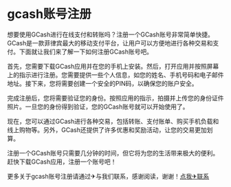 # gcash账号注册

想要使用GCash进行在线支付和转账吗？注册一个GCash账号非常简单快捷。GCash是一款菲律宾最大的移动支付平台，让用户可以方便地进行各种交易和支付。下面就让我们来了解一下如何注册GCash账号吧。

首先，您需要下载GCash应用并在您的手机上安装。然后，打开应用并按照屏幕上的指示进行注册。您需要提供一些个人信息，如您的姓名、手机号码和电子邮件地址。接下来，您将需要创建一个安全的PIN码，以确保您的账户安全。

完成注册后，您将需要验证您的身份。按照应用的指示，拍摄并上传您的身份证件照片。一旦您的身份得到验证，您的GCash账号就可以开始使用了。

现在，您可以通过GCash进行各种交易，包括转账、支付账单、购买手机负载和线上购物等。另外，GCash还提供了许多优惠和奖励活动，让您的交易更加划算。

注册一个GCash账号只需要几分钟的时间，但它将为您的生活带来极大的便利。赶快下载GCash应用，注册一个账号吧！

更多关于gcash账号注册请通过✈与我们联系，感谢阅读，谢谢！[点我✈联系](https://d.k02.cc)